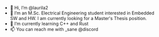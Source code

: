 - 👋 Hi, I’m @laurila2
- 👀 I’m an M.Sc. Electrical Engineering student interested in Embedded SW and HW. I am currently looking for a Master's Thesis position.
- 🌱 I’m currently learning C++ and Rust
- 📫 You can reach me with _sane @discord

<!---
laurila2/laurila2 is a ✨ unique ✨ repository because its `README.md` (this file) appears on your GitHub profile.
You can click the Preview link to take a look at your changes.
--->
